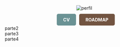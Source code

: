 
<div>
<div align= "center"> 
   <div style="gap: 10px; padding: 10px 20px; ">        
       <img src="https://github.com/user-attachments/assets/9a53052c-6c54-4a25-a578-07f8d5b4d259" alt="perfil">
    </div>
    <div style="display: flex; justify-content: center; gap: 10px;">
    <img src="![Static Badge](https://img.shields.io/badge/%20%3Ca%20href%3D%22https%3A%2F%2Fdeveloperdianaarevalo.netlify.app%22%20style%3D%22%20%20%20%20%20display%3A%20inline-block%3B%20%20%20%20%20background-color%3A%20%23B47532%3B%20%20%20%20%20color%3A%20white%3B%20%20%20%20%20padding%3A%2010px%2020px%3B%20%20%20%20%20border-radius%3A%205px%3B%20%20%20%20%20text-decoration%3A%20none%3B%20%20%20%20%20font-weight%3A%20bold%3B%20%20%20%20%20text-transform%3A%20uppercase%3B%22%3E%20%20%20%20%20Portafolio%20%20%20%20%20%20%20%3C%2Fa%3E%20)" alt="">        
         <a href="" style="
    display: inline-block;
    background-color: #6A9294;
    color: white;
    padding: 10px 20px;
    border-radius: 5px;
    text-decoration: none;
    font-weight: bold;
    text-transform: uppercase;">
    cv
      </a> 
         <a href="" style="
    display: inline-block;
    background-color: #725441;
    color: white;
    padding: 10px 20px;
    border-radius: 5px;
    text-decoration: none;
    font-weight: bold;
    text-transform: uppercase;">
    roadmap
      </a> 
    </div>    
</div>
<div>
    parte2        
</div>
<div>
    parte3
</div>
<div>
    parte4
</div>    
</div>

